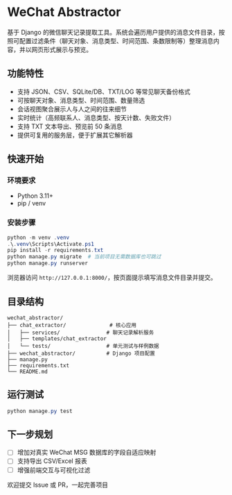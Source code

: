 # WeChat Abstractor

基于 Django 的微信聊天记录提取工具。系统会遍历用户提供的消息文件目录，按照可配置过滤条件（聊天对象、消息类型、时间范围、条数限制等）整理消息内容，并以网页形式展示与预览。

## 功能特性
- 支持 JSON、CSV、SQLite/DB、TXT/LOG 等常见聊天备份格式
- 可按聊天对象、消息类型、时间范围、数量筛选
- 会话视图聚合展示人与人之间的往来细节
- 实时统计（高频联系人、消息类型、按天计数、失败文件）
- 支持 TXT 文本导出、预览前 50 条消息
- 提供可复用的服务层，便于扩展其它解析器

## 快速开始

### 环境要求
- Python 3.11+
- pip / venv

### 安装步骤
```powershell
python -m venv .venv
.\.venv\Scripts\Activate.ps1
pip install -r requirements.txt
python manage.py migrate  # 当前项目无需数据库也可跳过
python manage.py runserver
```

浏览器访问 `http://127.0.0.1:8000/`，按页面提示填写消息文件目录并提交。

## 目录结构
```
wechat_abstractor/
├── chat_extractor/              # 核心应用
│   ├── services/               # 聊天记录解析服务
│   ├── templates/chat_extractor
│   └── tests/                  # 单元测试与样例数据
├── wechat_abstractor/          # Django 项目配置
├── manage.py
├── requirements.txt
└── README.md
```

## 运行测试
```powershell
python manage.py test
```

## 下一步规划
- [ ] 增加对真实 WeChat MSG 数据库的字段自适应映射
- [ ] 支持导出 CSV/Excel 报表
- [ ] 增强前端交互与可视化过滤

欢迎提交 Issue 或 PR，一起完善项目

